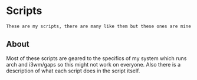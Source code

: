 # Scripts
```These are my scripts, there are many like them but these ones are mine```
## About
Most of these scripts are geared to the specifics of my system which runs arch and i3wm/gaps so this might not work on everyone. Also there is a description of what each script does in the script itself.

